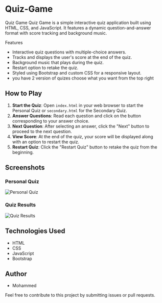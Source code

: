 # Quiz-Game
 Quiz Game
 Quiz Game is a simple interactive quiz application built using HTML, CSS, and JavaScript. It features a dynamic question-and-answer format with score tracking and background music.

Features
- Interactive quiz questions with multiple-choice answers.
- Tracks and displays the user's score at the end of the quiz.
- Background music that plays during the quiz.
- Restart option to retake the quiz.
- Styled using Bootstrap and custom CSS for a responsive layout.
- you have 2 version of quizes choose what you want from the top right


## How to Play

1. **Start the Quiz**: Open `index.html` in your web browser to start the Personal Quiz or `secondary.html` for the Secondary Quiz.
2. **Answer Questions**: Read each question and click on the button corresponding to your answer choice.
3. **Next Question**: After selecting an answer, click the "Next" button to proceed to the next question.
4. **View Score**: At the end of the quiz, your score will be displayed along with an option to restart the quiz.
5. **Restart Quiz**: Click the "Restart Quiz" button to retake the quiz from the beginning.



## Screenshots

### Personal Quiz

![Personal Quiz](https://github.com/user-attachments/assets/c3cf0d32-5c01-4df2-a777-9cf9b9e66ab3)

### Quiz Results

![Quiz Results](https://github.com/user-attachments/assets/6ff7d3dd-1e44-4aff-9d85-7c63bfdf19e5)

## Technologies Used

- HTML
- CSS
- JavaScript
- Bootstrap


## Author

- Mohammed

Feel free to contribute to this project by submitting issues or pull requests.
